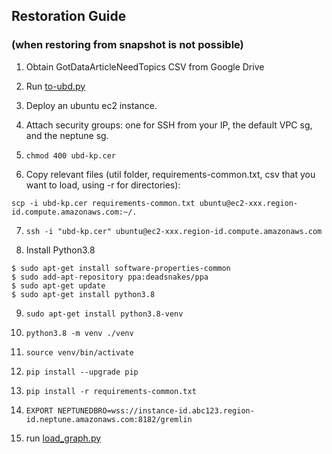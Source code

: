 ## Restoration Guide
### (when restoring from snapshot is not possible)

1. Obtain GotDataArticleNeedTopics CSV from Google Drive

2. Run [to-ubd.py](../util/to-ubd.py)

3. Deploy an ubuntu ec2 instance.

4. Attach security groups: one for SSH from your IP, the default VPC sg, and the neptune sg.

5. `chmod 400 ubd-kp.cer`

6. Copy relevant files (util folder, requirements-common.txt, csv that you want to load, using -r for directories): 

```
scp -i ubd-kp.cer requirements-common.txt ubuntu@ec2-xxx.region-id.compute.amazonaws.com:~/.
```

7. `ssh -i "ubd-kp.cer" ubuntu@ec2-xxx.region-id.compute.amazonaws.com`

8. Install Python3.8

```
$ sudo apt-get install software-properties-common
$ sudo add-apt-repository ppa:deadsnakes/ppa
$ sudo apt-get update
$ sudo apt-get install python3.8
```

9. `sudo apt-get install python3.8-venv`

10. `python3.8 -m venv ./venv`

11. `source venv/bin/activate`

12. `pip install --upgrade pip`

13. `pip install -r requirements-common.txt`

14. `EXPORT NEPTUNEDBRO=wss://instance-id.abc123.region-id.neptune.amazonaws.com:8182/gremlin`

15. run [load_graph.py](../util/load_graph.py)

